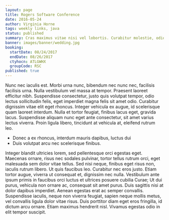 ```yaml
---
layout: page
title: Rogers Software Conference
date: 2016-05-24
author: Virginia Horne
tags: weekly links, java
status: published
summary: Cras maximus vitae nisi vel lobortis. Curabitur molestie, odio.
banner: images/banner/wedding.jpg
booking:
  startDate: 08/24/2017
  endDate: 08/26/2017
  ctyhocn: ATLGWHX
  groupCode: RSC
published: true
---
```

Nunc nec iaculis est. Morbi urna nunc, bibendum nec nunc nec, facilisis facilisis urna. Nulla vestibulum vel massa at tempor. Praesent laoreet efficitur nibh. Suspendisse consectetur, justo quis volutpat tempor, odio lectus sollicitudin felis, eget imperdiet magna felis sit amet odio. Curabitur dignissim vitae elit eget rhoncus. Integer vehicula ex augue, id scelerisque quam laoreet interdum. Nulla et tortor feugiat, finibus lacus eget, gravida lacus. Suspendisse aliquam nunc eget ante consectetur, sit amet varius lectus viverra. Proin ligula libero, tincidunt at vehicula at, eleifend rutrum leo.

* Donec a ex rhoncus, interdum mauris dapibus, luctus dui
* Duis volutpat arcu nec scelerisque finibus.

Integer blandit ultricies lorem, sed pellentesque orci egestas eget. Maecenas ornare, risus nec sodales pulvinar, tortor tellus rutrum orci, eget malesuada sem dolor vitae tellus. Sed nisi neque, finibus eget risus non, iaculis rutrum libero. Ut quis faucibus leo. Curabitur nec eros justo. Etiam tortor augue, viverra ut consequat et, dignissim nec nulla. Vestibulum ante ipsum primis in faucibus orci luctus et ultrices posuere cubilia Curae; Ut dui purus, vehicula non ornare ac, consequat sit amet purus. Duis sagittis nisi at dolor dapibus imperdiet. Aenean egestas erat ac semper convallis. Suspendisse iaculis, neque non viverra feugiat, sapien neque mollis metus, vel convallis ligula dolor vitae risus. Duis porttitor diam eget eros fringilla, id dictum arcu ornare. Etiam maximus hendrerit nisl. Vivamus egestas odio in elit tempor suscipit.
